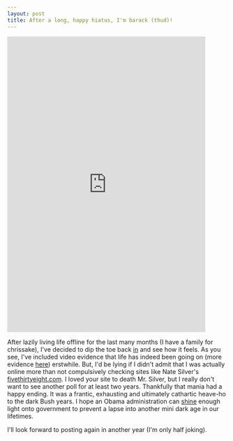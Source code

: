 ```yaml
---
layout: post
title: After a long, happy hiatus, I'm barack (thud)!
---
```


<iframe width="90%" height="678" src="https://www.youtube.com/embed/45s7MSDrkbg"
        frameborder="0" allow="accelerometer; encrypted-media; gyroscope; picture-in-picture" allowfullscreen>
</iframe>

<!--more-->

After lazily living life offline for the last many months (I have a family for
chrissake), I've decided to dip the toe back
<a href="http://www.iprefernotto.org/node/174">in</a> and see how it feels. As
you see, I've included video evidence that life has indeed been going on (more
evidence <a href="http://www.youtube.com/user/jacobheric">here</a>) erstwhile.
But, I'd be lying if I didn't admit that I was actually online more than not
compulsively checking sites like Nate Silver's
<a href="http://www.fivethirtyeight.com/">fivethirtyeight.com</a>. I loved your
site to death Mr. Silver, but I really don't want to see another poll for at
least two years. Thankfully that mania had a happy ending. It was a frantic,
exhausting and ultimately cathartic heave-ho to the dark Bush years. I hope an
Obama administration can
<a href="http://en.wikipedia.org/wiki/Federal_Funding_Accountability_and_Transparency_Act_of_2006">shine</a>
enough light onto government to prevent a lapse into another mini dark age in
our lifetimes.

I'll look forward to posting again in another year (I'm only half joking).
